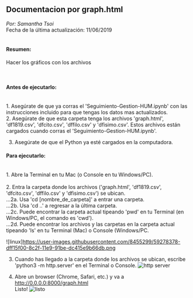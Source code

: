 ## Documentacion por graph.html <br />
_Por: Samantha Tsoi_ <br />
Fecha de la última actualización: 11/06/2019 <br/>
<br />




#### Resumen: <br />
Hacer los gráficos con los archivos <br />


<br />

#### Antes de ejecutarlo: 
<br />
1. Asegúrate de que ya corras el 'Seguimiento-Gestion-HUM.ipynb' con las instrucciones incluido para que tengas los datos mas actualizados.  <br />
2. Asegúrate de que esta carpeta tenga los archivos 'graph.html', 'df1819.csv', 'dfcito.csv', 'dffilo.csv' y 'dfisimo.csv'. Estos archivos están cargados cuando corras el 'Seguimiento-Gestion-HUM.ipynb'. <br />

3. Asegúrate de que el Python ya esté cargados en la computadora. 

#### Para ejecutarlo: 
<br />
1. Abre la Terminal en tu Mac (o Console en tu Windows/PC).
<br /> <br />
2. Entra la carpeta donde los archivos ('graph.html', 'df1819.csv', 'dfcito.csv', 'dffilo.csv' y 'dfisimo.csv') se ubican. <br />
...2a. Usa 'cd [nombre_de_carpeta]' a entrar una carpeta. <br />
...2b. Usa 'cd ..' a regresar a la última carpeta. <br />
...2c. Puede encontrar la carpeta actual tipeando 'pwd' en tu Terminal (en Windows/PC, el comando es 'cwd'). <br />
...2d. Puede encontrar los archivos y las carpetas en la carpeta actual tipeando 'ls' en tu Terminal (Mac) o Console (Windows/PC. <br />

![linux]https://user-images.githubusercontent.com/8455299/59278378-dff15f00-8c2f-11e9-91be-dc415e9b66db.png

3. Cuando has llegado a la carpeta donde los archivos se ubican, escribe 'python3 -m http.server' en el Terminal o Console.
![http server](https://user-images.githubusercontent.com/8455299/59278591-48d8d700-8c30-11e9-8b47-fa0ba643ec4c.png)

4. Abre un browser (Chrome, Safari, etc.) y va a http://0.0.0.0:8000/graph.html <br>
Listo!
![listo](https://user-images.githubusercontent.com/8455299/59278780-a5d48d00-8c30-11e9-8271-22360dac9b08.png)

